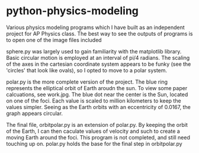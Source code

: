 # python-physics-modeling

Various physics modeling programs which I have built as an independent project for AP Physics class. The best way to see the outputs of programs is to open one of the image files included

sphere.py was largely used to gain familiarity with the matplotlib library. Basic circular motion is employed at an interval of pi/4 radians. The scaling of the axes in the cartesian coordinate system appears to be funky (see the 'circles' that look like ovals), so I opted to move to a polar system.

polar.py is the more complete version of the project. The blue ring represents the elliptical orbit of Earth aroudn the sun. To view some paper calcuations, see work.jpg. The blue dot near the center is the Sun, located on one of the foci. Each value is scaled to million kilometers to keep the values simpler. Seeing as the Earth orbits with an eccentricity of 0.0167, the graph appears circular. 

The final file, orbitpolar.py is an extension of polar.py. By keeping the orbit of the Earth, I can then caculate values of velocity and such to create a moving Earth around the foci. This program is not completed, and still need touching up on. polar.py holds the base for the final step in orbitpolar.py
